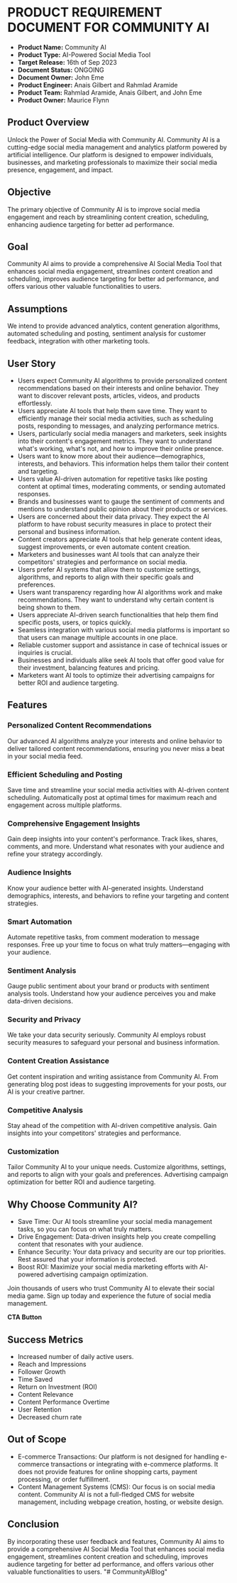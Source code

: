 # PRODUCT REQUIREMENT DOCUMENT FOR COMMUNITY AI

- **Product Name:** Community AI
- **Product Type:** AI-Powered Social Media Tool
- **Target Release:** 16th of Sep 2023
- **Document Status:** ONGOING
- **Document Owner:** John Eme
- **Product Engineer:** Anais Gilbert and Rahmlad Aramide
- **Product Team:** Rahmlad Aramide, Anais Gilbert, and John Eme
- **Product Owner:** Maurice Flynn

## Product Overview

Unlock the Power of Social Media with Community AI. Community AI is a cutting-edge social media management and analytics platform powered by artificial intelligence. Our platform is designed to empower individuals, businesses, and marketing professionals to maximize their social media presence, engagement, and impact.

## Objective

The primary objective of Community AI is to improve social media engagement and reach by streamlining content creation, scheduling, enhancing audience targeting for better ad performance.

## Goal

Community AI aims to provide a comprehensive AI Social Media Tool that enhances social media engagement, streamlines content creation and scheduling, improves audience targeting for better ad performance, and offers various other valuable functionalities to users.

## Assumptions

We intend to provide advanced analytics, content generation algorithms, automated scheduling and posting, sentiment analysis for customer feedback, integration with other marketing tools.

## User Story

- Users expect Community AI algorithms to provide personalized content recommendations based on their interests and online behavior. They want to discover relevant posts, articles, videos, and products effortlessly.
- Users appreciate AI tools that help them save time. They want to efficiently manage their social media activities, such as scheduling posts, responding to messages, and analyzing performance metrics.
- Users, particularly social media managers and marketers, seek insights into their content's engagement metrics. They want to understand what's working, what's not, and how to improve their online presence.
- Users want to know more about their audience—demographics, interests, and behaviors. This information helps them tailor their content and targeting.
- Users value AI-driven automation for repetitive tasks like posting content at optimal times, moderating comments, or sending automated responses.
- Brands and businesses want to gauge the sentiment of comments and mentions to understand public opinion about their products or services.
- Users are concerned about their data privacy. They expect the AI platform to have robust security measures in place to protect their personal and business information.
- Content creators appreciate AI tools that help generate content ideas, suggest improvements, or even automate content creation.
- Marketers and businesses want AI tools that can analyze their competitors' strategies and performance on social media.
- Users prefer AI systems that allow them to customize settings, algorithms, and reports to align with their specific goals and preferences.
- Users want transparency regarding how AI algorithms work and make recommendations. They want to understand why certain content is being shown to them.
- Users appreciate AI-driven search functionalities that help them find specific posts, users, or topics quickly.
- Seamless integration with various social media platforms is important so that users can manage multiple accounts in one place.
- Reliable customer support and assistance in case of technical issues or inquiries is crucial.
- Businesses and individuals alike seek AI tools that offer good value for their investment, balancing features and pricing.
- Marketers want AI tools to optimize their advertising campaigns for better ROI and audience targeting.

## Features

### Personalized Content Recommendations

Our advanced AI algorithms analyze your interests and online behavior to deliver tailored content recommendations, ensuring you never miss a beat in your social media feed.

### Efficient Scheduling and Posting

Save time and streamline your social media activities with AI-driven content scheduling. Automatically post at optimal times for maximum reach and engagement across multiple platforms.

### Comprehensive Engagement Insights

Gain deep insights into your content's performance. Track likes, shares, comments, and more. Understand what resonates with your audience and refine your strategy accordingly.

### Audience Insights

Know your audience better with AI-generated insights. Understand demographics, interests, and behaviors to refine your targeting and content strategies.

### Smart Automation

Automate repetitive tasks, from comment moderation to message responses. Free up your time to focus on what truly matters—engaging with your audience.

### Sentiment Analysis

Gauge public sentiment about your brand or products with sentiment analysis tools. Understand how your audience perceives you and make data-driven decisions.

### Security and Privacy

We take your data security seriously. Community AI employs robust security measures to safeguard your personal and business information.

### Content Creation Assistance

Get content inspiration and writing assistance from Community AI. From generating blog post ideas to suggesting improvements for your posts, our AI is your creative partner.

### Competitive Analysis

Stay ahead of the competition with AI-driven competitive analysis. Gain insights into your competitors' strategies and performance.

### Customization

Tailor Community AI to your unique needs. Customize algorithms, settings, and reports to align with your goals and preferences. Advertising campaign optimization for better ROI and audience targeting.

## Why Choose Community AI?

- Save Time: Our AI tools streamline your social media management tasks, so you can focus on what truly matters.
- Drive Engagement: Data-driven insights help you create compelling content that resonates with your audience.
- Enhance Security: Your data privacy and security are our top priorities. Rest assured that your information is protected.
- Boost ROI: Maximize your social media marketing efforts with AI-powered advertising campaign optimization.

Join thousands of users who trust Community AI to elevate their social media game. Sign up today and experience the future of social media management.

**CTA Button**

## Success Metrics

- Increased number of daily active users.
- Reach and Impressions
- Follower Growth
- Time Saved
- Return on Investment (ROI)
- Content Relevance
- Content Performance Overtime
- User Retention
- Decreased churn rate

## Out of Scope

- E-commerce Transactions: Our platform is not designed for handling e-commerce transactions or integrating with e-commerce platforms. It does not provide features for online shopping carts, payment processing, or order fulfillment.
- Content Management Systems (CMS): Our focus is on social media content. Community AI is not a full-fledged CMS for website management, including webpage creation, hosting, or website design.

## Conclusion

By incorporating these user feedback and features, Community AI aims to provide a comprehensive AI Social Media Tool that enhances social media engagement, streamlines content creation and scheduling, improves audience targeting for better ad performance, and offers various other valuable functionalities to users.
"# CommunityAIBlog" 
